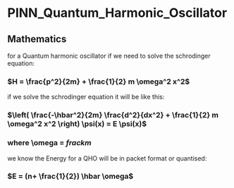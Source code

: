 # PINN_Quantum_Harmonic_Oscillator
## Mathematics
for a Quantum harmonic oscillator if we need to solve the schrodinger equation:

### $H = \frac{p^2}{2m} + \frac{1}{2} m \omega^2 x^2$

if we solve the schrodinger equation it will be like this:

### $\left( \frac{-\hbar^2}{2m} \frac{d^2}{dx^2} + \frac{1}{2} m \omega^2 x^2 \right) \psi(x) = E \psi(x)$

### where \omega =  $frac{k}{m}$

we know the Energy for a QHO will be in packet format or quantised:
### $E = (n+ \frac{1}{2}) \hbar \omega$


